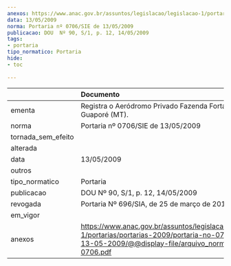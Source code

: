 ```yaml
---
anexos: https://www.anac.gov.br/assuntos/legislacao/legislacao-1/portarias/portarias-2009/portaria-no-0706-sie-de-13-05-2009/@@display-file/arquivo_norma/PA2009-0706.pdf
data: 13/05/2009
norma: Portaria nº 0706/SIE de 13/05/2009
publicacao: DOU  Nº 90, S/1, p. 12, 14/05/2009
tags:
- portaria
tipo_normatico: Portaria
hide: 
- toc 
 
---
```


|                    | Documento                                                                                                                                                         |
|:-------------------|:------------------------------------------------------------------------------------------------------------------------------------------------------------------|
| ementa             | Registra o Aeródromo Privado Fazenda Fortaleza do Guaporé (MT).                                                                                                   |
| norma              | Portaria nº 0706/SIE de 13/05/2009                                                                                                                                |
| tornada_sem_efeito |                                                                                                                                                                   |
| alterada           |                                                                                                                                                                   |
| data               | 13/05/2009                                                                                                                                                        |
| outros             |                                                                                                                                                                   |
| tipo_normatico     | Portaria                                                                                                                                                          |
| publicacao         | DOU  Nº 90, S/1, p. 12, 14/05/2009                                                                                                                                |
| revogada           | Portaria Nº 696/SIA, de 25 de março de 2014                                                                                                                       |
| em_vigor           |                                                                                                                                                                   |
| anexos             | https://www.anac.gov.br/assuntos/legislacao/legislacao-1/portarias/portarias-2009/portaria-no-0706-sie-de-13-05-2009/@@display-file/arquivo_norma/PA2009-0706.pdf |